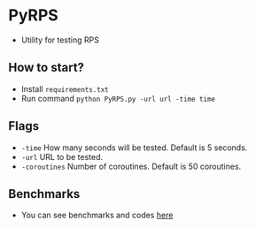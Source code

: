 # PyRPS

 - Utility for testing RPS

## How to start?

- Install `requirements.txt`
- Run command `python PyRPS.py -url url -time time`

## Flags

- `-time` How many seconds will be tested. Default is 5 seconds.
- `-url` URL to be tested.
- `-coroutines` Number of coroutines. Default is 50 coroutines.

## Benchmarks

- You can see benchmarks and codes [here](https://github.com/SayHelloRoman/PyRPS/benchmarks)
